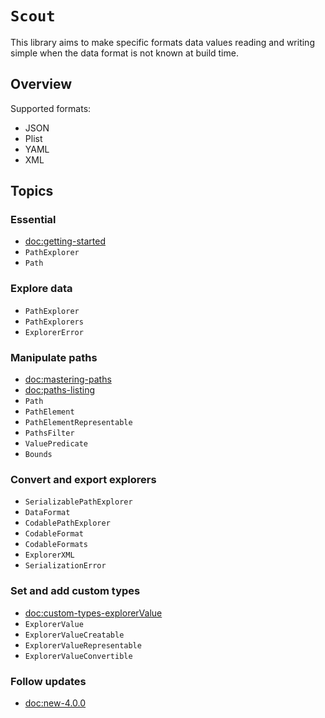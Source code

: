# ``Scout``

This library aims to make specific formats data values reading and writing simple when the data format is not known at build time.

## Overview

Supported formats:
- JSON
- Plist
- YAML
- XML

## Topics

### Essential
- <doc:getting-started>
- ``PathExplorer``
- ``Path``

### Explore data

- ``PathExplorer``
- ``PathExplorers``
- ``ExplorerError``

### Manipulate paths

- <doc:mastering-paths>
- <doc:paths-listing>
- ``Path``
- ``PathElement``
- ``PathElementRepresentable``
- ``PathsFilter``
- ``ValuePredicate``
- ``Bounds``

### Convert and export explorers

- ``SerializablePathExplorer``
- ``DataFormat``
- ``CodablePathExplorer``
- ``CodableFormat``
- ``CodableFormats``
- ``ExplorerXML``
- ``SerializationError``

### Set and add custom types

- <doc:custom-types-explorerValue>
- ``ExplorerValue``
- ``ExplorerValueCreatable``
- ``ExplorerValueRepresentable``
- ``ExplorerValueConvertible``

### Follow updates
- <doc:new-4.0.0>
